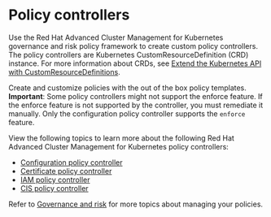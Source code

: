 # Policy controllers

Use the Red Hat Advanced Cluster Management for Kubernetes governance and risk policy framework to create custom policy controllers. The policy controllers are Kubernetes CustomResourceDefinition (CRD) instance. For more information about CRDs, see [Extend the Kubernetes API with CustomResourceDefinitions](https://kubernetes.io/docs/tasks/access-kubernetes-api/custom-resources/custom-resource-definitions/).

Create and customize policies with the out of the box policy templates. **Important**: Some policy controllers might not support the enforce feature. If the enforce feature is not supported by the controller, you must remediate it manually. Only the configuration policy controller supports the `enforce` feature.

View the following topics to learn more about the following Red Hat Advanced Cluster Management for Kubernetes policy controllers:

- [Configuration policy controller](config_policy_ctrl.md)
- [Certificate policy controller](cert_policy_ctrl.md)
- [IAM policy controller](iam_policy_ctrl.md)
- [CIS policy controller](cis_policy_ctrl.md)

Refer to [Governance and risk](compliance_intro.md) for more topics about managing your policies.
